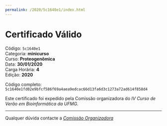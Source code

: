 ```yaml
---
permalink: /2020/5c1640e1/index.html
---
```


# Certificado Válido

Código: `5c1640e1`<br>
Categoria: **minicurso**<br>
Curso: **Proteogenômica**<br>
Data: **30/01/2020**<br>
Carga Horária: **4**<br>
Edição: **2020**<br>


Código completo: `5c1640e1fd02e9bfcf586f69a4aea9edcac66d13fa6d3c1273a72ad614f858d4`


Este certificado foi expedido pela Comissão organizadora do *IV Curso de Verão em Bioinformática da UFMG*.

----

Qualquer dúvida contacte a [_Comissão Organizadora_](<mailto:cursobioinfoufmg@gmail.com$subject=[Certificados]>)

